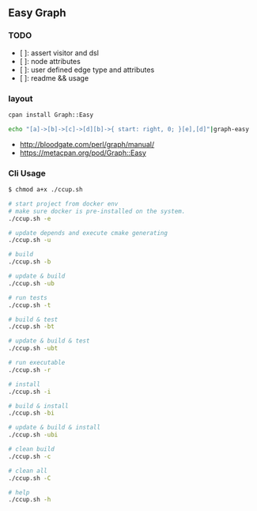 
## Easy Graph


### TODO

- [ ]: assert visitor and dsl
- [ ]: node attributes
- [ ]: user defined edge type and attributes
- [ ]: readme && usage

### layout

```sh
cpan install Graph::Easy
```

```sh
echo "[a]->[b]->[c]->[d][b]->{ start: right, 0; }[e],[d]"|graph-easy
```

- http://bloodgate.com/perl/graph/manual/
- https://metacpan.org/pod/Graph::Easy

### Cli Usage

```sh
$ chmod a+x ./ccup.sh

# start project from docker env
# make sure docker is pre-installed on the system.
./ccup.sh -e

# update depends and execute cmake generating
./ccup.sh -u

# build
./ccup.sh -b

# update & build
./ccup.sh -ub

# run tests
./ccup.sh -t

# build & test
./ccup.sh -bt

# update & build & test
./ccup.sh -ubt

# run executable
./ccup.sh -r

# install
./ccup.sh -i

# build & install
./ccup.sh -bi

# update & build & install
./ccup.sh -ubi

# clean build
./ccup.sh -c

# clean all
./ccup.sh -C

# help
./ccup.sh -h
```
